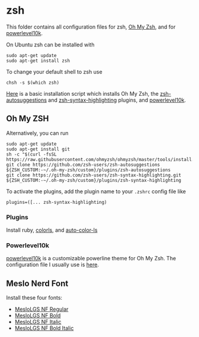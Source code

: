 # zsh

This folder contains all configuration files for zsh, 
[Oh My Zsh](https://github.com/ohmyzsh/ohmyzsh), and for
[powerlevel10k](https://github.com/romkatv/powerlevel10k).

On Ubuntu zsh can be installed with
```
sudo apt-get update
sudo apt-get install zsh
```

To change your default shell to zsh use
```
chsh -s $(which zsh)
```


[Here]() is a basic installation script which installs Oh My Zsh, the
[zsh-autosuggestions](https://github.com/zsh-users/zsh-autosuggestions)
and [zsh-syntax-highlighting](https://github.com/zsh-users/zsh-syntax-highlighting) plugins, and
[powerlevel10k](https://github.com/romkatv/powerlevel10k).

## Oh My ZSH


Alternatively, you can run
```
sudo apt-get update
sudo apt-get install git
sh -c "$(curl -fsSL https://raw.githubusercontent.com/ohmyzsh/ohmyzsh/master/tools/install.sh)"
git clone https://github.com/zsh-users/zsh-autosuggestions ${ZSH_CUSTOM:-~/.oh-my-zsh/custom}/plugins/zsh-autosuggestions
git clone https://github.com/zsh-users/zsh-syntax-highlighting.git ${ZSH_CUSTOM:-~/.oh-my-zsh/custom}/plugins/zsh-syntax-highlighting
```
To activate the plugins, add the plugin name to your `.zshrc` config file like
```
plugins=([... zsh-syntax-highlighting)
```

### Plugins
Install ruby, [colorls](https://github.com/athityakumar/colorls), and [auto-color-ls](https://github.com/gretzky/auto-color-ls)

### Powerlevel10k

[powerlevel10k](https://github.com/romkatv/powerlevel10k)
is a customizable powerline theme for Oh My Zsh. The configuration file I usually use is
[here]().


## Meslo Nerd Font

Install these four fonts:
- [MesloLGS NF Regular](https://github.com/romkatv/powerlevel10k-media/raw/master/MesloLGS%20NF%20Regular.ttf)
- [MesloLGS NF Bold](https://github.com/romkatv/powerlevel10k-media/raw/master/MesloLGS%20NF%20Bold.ttf)
- [MesloLGS NF Italic](https://github.com/romkatv/powerlevel10k-media/raw/master/MesloLGS%20NF%20Italic.ttf)
- [MesloLGS NF Bold Italic](https://github.com/romkatv/powerlevel10k-media/raw/master/MesloLGS%20NF%20Bold%20Italic.ttf)